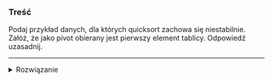 ### Treść
Podaj przykład danych, dla których quicksort zachowa się niestabilnie. Załóż, że jako pivot obierany jest pierwszy element tablicy. Odpowiedź uzasadnij.

------
<details><summary>Rozwiązanie</summary>
<p>
